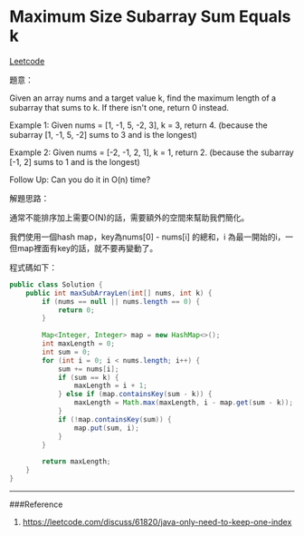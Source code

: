 # Maximum Size Subarray Sum Equals k

[Leetcode](https://leetcode.com/problems/maximum-size-subarray-sum-equals-k/)

題意：

Given an array nums and a target value k, find the maximum length of a subarray that sums to k. If there isn't one, return 0 instead.

Example 1:
Given nums = [1, -1, 5, -2, 3], k = 3,
return 4. (because the subarray [1, -1, 5, -2] sums to 3 and is the longest)

Example 2:
Given nums = [-2, -1, 2, 1], k = 1,
return 2. (because the subarray [-1, 2] sums to 1 and is the longest)

Follow Up:
Can you do it in O(n) time?

解題思路：

通常不能排序加上需要O(N)的話，需要額外的空間來幫助我們簡化。

我們使用一個hash map，key為nums[0] - nums[i] 的總和，i 為最一開始的i，一但map裡面有key的話，就不要再變動了。

程式碼如下：

```java
public class Solution {
    public int maxSubArrayLen(int[] nums, int k) {
        if (nums == null || nums.length == 0) {
            return 0;
        }
        
        Map<Integer, Integer> map = new HashMap<>();
        int maxLength = 0;
        int sum = 0;
        for (int i = 0; i < nums.length; i++) {
            sum += nums[i];
            if (sum == k) {
                maxLength = i + 1;
            } else if (map.containsKey(sum - k)) {
                maxLength = Math.max(maxLength, i - map.get(sum - k));
            }
            if (!map.containsKey(sum)) {
                map.put(sum, i);
            }
        }
        
        return maxLength;
    }
}
```

---
###Reference
1. https://leetcode.com/discuss/61820/java-only-need-to-keep-one-index